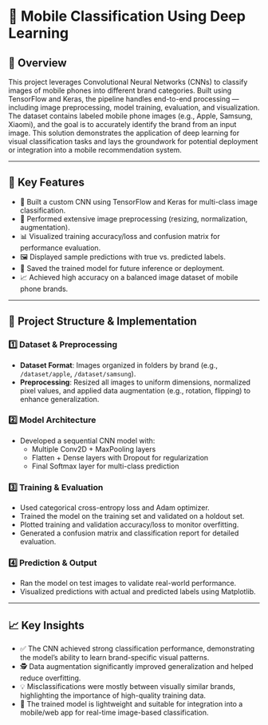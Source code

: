 # 📱 Mobile Classification Using Deep Learning

## 📌 Overview
This project leverages Convolutional Neural Networks (CNNs) to classify images of mobile phones into different brand categories. Built using TensorFlow and Keras, the pipeline handles end-to-end processing — including image preprocessing, model training, evaluation, and visualization. The dataset contains labeled mobile phone images (e.g., Apple, Samsung, Xiaomi), and the goal is to accurately identify the brand from an input image. This solution demonstrates the application of deep learning for visual classification tasks and lays the groundwork for potential deployment or integration into a mobile recommendation system.

---

## 🚀 Key Features

- 🧠 Built a custom CNN using TensorFlow and Keras for multi-class image classification.
- 🔄 Performed extensive image preprocessing (resizing, normalization, augmentation).
- 📊 Visualized training accuracy/loss and confusion matrix for performance evaluation.
- 🖼️ Displayed sample predictions with true vs. predicted labels.
- 💾 Saved the trained model for future inference or deployment.
- 📈 Achieved high accuracy on a balanced image dataset of mobile phone brands.

---

## 📂 Project Structure & Implementation

### 1️⃣ Dataset & Preprocessing
- **Dataset Format**: Images organized in folders by brand (e.g., `/dataset/apple`, `/dataset/samsung`).
- **Preprocessing**: Resized all images to uniform dimensions, normalized pixel values, and applied data augmentation (e.g., rotation, flipping) to enhance generalization.

### 2️⃣ Model Architecture
- Developed a sequential CNN model with:
  - Multiple Conv2D + MaxPooling layers
  - Flatten + Dense layers with Dropout for regularization
  - Final Softmax layer for multi-class prediction

### 3️⃣ Training & Evaluation
- Used categorical cross-entropy loss and Adam optimizer.
- Trained the model on the training set and validated on a holdout set.
- Plotted training and validation accuracy/loss to monitor overfitting.
- Generated a confusion matrix and classification report for detailed evaluation.

### 4️⃣ Prediction & Output
- Ran the model on test images to validate real-world performance.
- Visualized predictions with actual and predicted labels using Matplotlib.

---

## 📈 Key Insights

- ✅ The CNN achieved strong classification performance, demonstrating the model’s ability to learn brand-specific visual patterns.
- 🕵️ Data augmentation significantly improved generalization and helped reduce overfitting.
- 💡 Misclassifications were mostly between visually similar brands, highlighting the importance of high-quality training data.
- 🚀 The trained model is lightweight and suitable for integration into a mobile/web app for real-time image-based classification.
